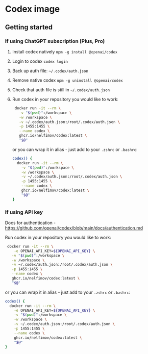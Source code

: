 # Codex image

## Getting started

### If using ChatGPT subscription (Plus, Pro)

1. Install codex natively `npm -g install @openai/codex`
2. Login to codex `codex login`
3. Back up auth file: `~/.codex/auth.json`
4. Remove native codex `npm -g uninstall @openai/codex`
5. Check that auth file is still in `~/.codex/auth.json`
6. Run codex in your repository you would like to work:

   ```bash
    docker run -it --rm \
      -v "$(pwd)":/workspace \
      -w /workspace \
      -v ~/.codex/auth.json:/root/.codex/auth.json \
      -p 1455:1455 \
      --name codex \
      ghcr.io/nelfimov/codex:latest \
      "$@"
   ```

   or you can wrap it in alias - just add to your `.zshrc` or `.bashrc`:

   ```bash
   codex() {
     docker run -it --rm \
       -v "$(pwd)":/workspace \
       -w /workspace \
       -v ~/.codex/auth.json:/root/.codex/auth.json \
       -p 1455:1455 \
       --name codex \
       ghcr.io/nelfimov/codex:latest \
       "$@"
   }
   ```

### If using API key

Docs for authentication - <https://github.com/openai/codex/blob/main/docs/authentication.md>

Run codex in your repository you would like to work:

```bash
 docker run -it --rm \
    -e OPENAI_API_KEY=${OPENAI_API_KEY} \
   -v "$(pwd)":/workspace \
   -w /workspace \
   -v ~/.codex/auth.json:/root/.codex/auth.json \
   -p 1455:1455 \
   --name codex \
   ghcr.io/nelfimov/codex:latest \
   "$@"
```

or you can wrap it in alias - just add to your `.zshrc` or `.bashrc`:

```bash
codex() {
  docker run -it --rm \
    -e OPENAI_API_KEY=${OPENAI_API_KEY} \
    -v "$(pwd)":/workspace \
    -w /workspace \
    -v ~/.codex/auth.json:/root/.codex/auth.json \
    -p 1455:1455 \
    --name codex \
    ghcr.io/nelfimov/codex:latest \
    "$@"
}
```
